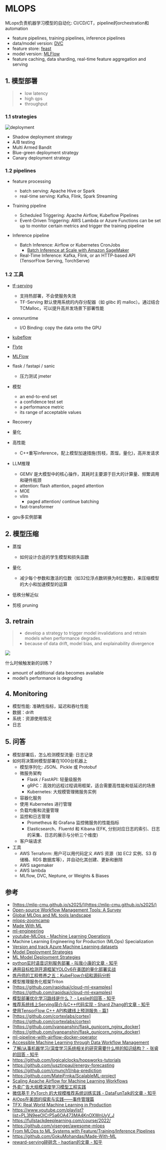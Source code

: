 # MLOPS

MLops负责机器学习模型的自动化: CI/CD/CT，pipeline的orchestration和automation

- feature pipelines, training pipelines, inference pipelines
- data/model version: [DVC](https://dvc.org/)
- feature store: [feast](https://docs.feast.dev/)
- model version: [MLFlow](https://mlflow.org/docs/latest/index.html)
- feature caching, data sharding, real-time feature aggregation and serving

## 1. 模型部署

> - low latency
> - high qps
> - throughput

### 1.1 strategies

![deployment](../.github/assets/02ml-deployment.png)

- Shadow deployment strategy
- A/B testing
- Multi Armed Bandit
- Blue-green deployment strategy
- Canary deployment strategy

### 1.2 pipelines

- feature processing

  - batch serving: Apache Hive or Spark
  - real-time serving: Kafka, Flink, Spark Streaming

- Training pipeline

  - Scheduled Triggering: Apache Airflow, Kubeflow Pipelines
  - Event-Driven Triggering: AWS Lambda or Azure Functions can be set up to monitor certain metrics and trigger the training pipeline

- Inference pipeline
  - Batch Inference: Airflow or Kubernetes CronJobs
    - [Batch Inference at Scale with Amazon SageMaker](https://aws.amazon.com/blogs/architecture/batch-inference-at-scale-with-amazon-sagemaker/)
  - Real-Time Inference: Kafka, Flink, or an HTTP-based API (TensorFlow Serving, TorchServe)

### 1.2 工具

- [tf-serving](https://github.com/tensorflow/serving)
  - 支持热部署，不会使服务失效
  - TF-Serving 默认使用系统的内存分配器（如 glibc 的 malloc）。通过结合 TCMalloc，可以提升高并发场景下部署性能
- onnxruntime
  - I/O Binding: copy the data onto the GPU
- [kubeflow](https://github.com/kubeflow/examples/tree/master)
- [Flyte](https://github.com/flyteorg/flyte)
- [MLFlow](https://mlflow.org/docs/latest/getting-started/intro-quickstart)
- flask / fastapi / sanic
  - 压力测试 jmeter
- 模型
  - an end-to-end set
  - a confidence test set
  - a performance metric
  - its range of acceptable values
- Recovery

- 量化

- 高性能

  - C++重写inference，配上模型加速措施(剪枝，蒸馏，量化)，高并发请求

- LLM推理

  - GEMV 是大模型中的核心操作，其耗时主要源于巨大的计算量、频繁调用和硬件瓶颈
  - attention: flash attention, paged attention
  - MOE
  - vllm
    - paged attention/ continue batching
  - fast-transformer

- gpu多实例部署

## 2. 模型压缩

- 蒸馏

  - 如何设计合适的学生模型和损失函数

- 量化

  - 减少每个参数和激活的位数（如32位浮点数转换为8位整数)，来压缩模型的大小和加速模型的运算

- 低秩分解近似

- 剪枝 pruning

## 3. retrain

> - develop a strategy to trigger model invalidations and retrain models when performance degrades.
> - because of data drift, model bias, and explainability divergence

![](../.github/assets/02ml-retraining.png)

什么时候触发新的训练？

- amount of additional data becomes available
- model’s performance is degrading

## 4. Monitoring

- 模型性能: 准确性指标，延迟和吞吐性能
- 数据：drift
- 系统：资源使用情况
- 日志

## 5. 问答

- 模型部署后，怎么检测模型流量: 日志记录
- 如何将决策树模型部署在1000台机器上
  - 模型序列化: JSON、Pickle 或 Protobuf
  - 微服务架构
    - Flask / FastAPI: 轻量级服务
    - gRPC：高效的远程过程调用框架，适合需要高性能和低延迟的场景
    - Kubernetes: 大规模管理微服务实例
  - 容器化服务
  - 使用 Kubernetes 进行管理
  - 负载均衡和流量管理
  - 监控和日志管理
    - Prometheus 和 Grafana 监控微服务的性能指标
    - Elasticsearch、Fluentd 和 Kibana (EFK, 分别对应日志的索引、日志的采集、日志的展示与分析三个维度)
  - 客户端请求
- 工具
  - AWS Terraform: 用户可以用代码定义 AWS 资源（如 EC2 实例、S3 存储桶、RDS 数据库等），并自动化其创建、更新和删除
  - AWS sagemaker
  - AWS lambda
  - MLflow, DVC, Neptune, or Weights & Biases

## 参考

- [https://mlip-cmu.github.io/s2025/](https://mlip-cmu.github.io/s2025/)
- [Open-source Workflow Management Tools: A Survey](https://ploomber.io/blog/survey/#ploomber)
- [Global MLOps and ML tools landscape](https://www.mlreef.com/blog/global-mlops-and-ml-tools-landscape)
- [mlops-zoomcamp](https://github.com/DataTalksClub/mlops-zoomcamp)
- [Made With ML](https://madewithml.com/)
- [ml-engineering](https://github.com/stas00/ml-engineering/)
- [youtube-MLOps - Machine Learning Operations](https://www.youtube.com/playlist?list=PL3N9eeOlCrP5a6OA473MA4KnOXWnUyV_J)
- Machine Learning Engineering for Production (MLOps) Specialization
- [Version and track Azure Machine Learning datasets](https://learn.microsoft.com/en-us/azure/machine-learning/how-to-version-track-datasets?view=azureml-api-1)
- [Model Deployment Strategies](https://neptune.ai/blog/model-deployment-strategies)
- [ML Model Deployment Strategies](https://www.tensorops.ai/post/ml-model-deployment-strategies)
- [python实时语音识别服务部署 - 叫我小康的文章 - 知乎](https://zhuanlan.zhihu.com/p/467364921)
- [通用目标检测开源框架YOLOv6在美团的量化部署实战](https://tech.meituan.com/2022/09/22/yolov6-quantization-in-meituan.html)
- [炼丹师的工程修养之五：KubeFlow介绍和源码分析](https://zhuanlan.zhihu.com/p/98889237)
- 模型推理服务化框架Triton
- [https://github.com/rapidsai/cloud-ml-examples](https://github.com/rapidsai/cloud-ml-examples)
- [模型部署优化学习路线是什么？ - Leslie的回答 - 知乎](https://www.zhihu.com/question/411393222/answer/2359479242)
- [推荐系统线上Serving简介与C++代码实现 - Shard Zhang的文章 - 知乎](https://zhuanlan.zhihu.com/p/659652013)
- [使用TensorFlow C++ API构建线上预测服务 - 篇1](https://mathmach.com/6d246b32/)
- [https://github.com/cortexlabs/cortex](https://github.com/cortexlabs/cortex)
- [https://github.com/ivanpanshin/flask_gunicorn_nginx_docker](https://github.com/ivanpanshin/flask_gunicorn_nginx_docker)
- [ml-pipeline-with-airflow-docker-operator](https://github.com/coder2j/ml-pipeline-with-airflow-docker-operator)
- [Accessible Machine Learning through Data Workflow Management](https://www.uber.com/en-SG/blog/machine-learning-data-workflow-management/)
- [了解/从事机器学习/深度学习系统相关的研究需要什么样的知识结构？ - 张睿的回答 - 知乎](https://www.zhihu.com/question/315611053/answer/2288506497)
- https://github.com/logicalclocks/hopsworks-tutorials
- https://github.com/iusztinpaul/energy-forecasting
- https://github.com/cmunch1/nba-prediction
- https://github.com/MatejFrnka/ScalableML-project
- [Scaling Apache Airflow for Machine Learning Workflows](https://valohai.com/blog/scaling-airflow-machine-learning/)
- [外卖广告大规模深度学习模型工程实践](https://tech.meituan.com/2022/07/06/largescaledeeplearningmodel-engineeringpractice-in-mtwaimaiad.html)
- [微信基于 PyTorch 的大规模推荐系统训练实践 - DataFunTalk的文章 - 知乎](https://zhuanlan.zhihu.com/p/619060815)
- [AIOps在美团的探索与实践——事件管理篇](https://tech.meituan.com/2023/12/22/aiops-based-incident-management.html)
- [TFX: Real World Machine Learning in Production](https://cdn.oreillystatic.com/en/assets/1/event/298/TFX_%20Production%20ML%20pipelines%20with%20TensorFlow%20Presentation.pdf)
- https://www.youtube.com/playlist?list=PL3N9eeOlCrP5a6OA473MA4KnOXWnUyV_J
- https://fullstackdeeplearning.com/course/2022/
- https://github.com/visenger/awesome-mlops
- [From MLOps to ML Systems with Feature/Training/Inference Pipelines](https://www.hopsworks.ai/post/mlops-to-ml-systems-with-fti-pipelines)
- https://github.com/GokuMohandas/Made-With-ML
- [reward-serving碎碎念 - haotian的文章 - 知乎](https://zhuanlan.zhihu.com/p/32318287230)
